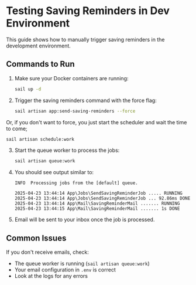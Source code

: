 # Testing Saving Reminders in Dev Environment

This guide shows how to manually trigger saving reminders in the development environment.

## Commands to Run

1. Make sure your Docker containers are running:
   ```bash
   sail up -d
   ```

2. Trigger the saving reminders command with the force flag:
   ```bash
   sail artisan app:send-saving-reminders --force
   ```

Or, if you don't want to force, you just start the scheduler and wait the time to come;
   ```bash
   sail artisan schedule:work
   ```

3. Start the queue worker to process the jobs:
   ```bash
   sail artisan queue:work
   ```

4. You should see output similar to:
   ```
   INFO  Processing jobs from the [default] queue.
   
   2025-04-23 13:44:14 App\Jobs\SendSavingReminderJob ..... RUNNING
   2025-04-23 13:44:14 App\Jobs\SendSavingReminderJob ... 92.86ms DONE
   2025-04-23 13:44:14 App\Mail\SavingReminderMail ....... RUNNING
   2025-04-23 13:44:15 App\Mail\SavingReminderMail ....... 1s DONE
   ```

5. Email will be sent to your inbox once the job is processed.

## Common Issues

If you don't receive emails, check:
- The queue worker is running (`sail artisan queue:work`)
- Your email configuration in `.env` is correct
- Look at the logs for any errors
